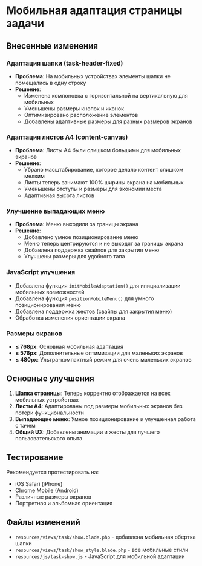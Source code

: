 # Мобильная адаптация страницы задачи

## Внесенные изменения

### Адаптация шапки (task-header-fixed)
- **Проблема**: На мобильных устройствах элементы шапки не помещались в одну строку
- **Решение**: 
  - Изменена компоновка с горизонтальной на вертикальную для мобильных
  - Уменьшены размеры кнопок и иконок
  - Оптимизировано расположение элементов
  - Добавлены адаптивные размеры для разных размеров экранов

### Адаптация листов A4 (content-canvas)
- **Проблема**: Листы A4 были слишком большими для мобильных экранов
- **Решение**: 
  - Убрано масштабирование, которое делало контент слишком мелким
  - Листы теперь занимают 100% ширины экрана на мобильных
  - Уменьшены отступы и размеры для экономии места
  - Адаптивная высота листов

### Улучшение выпадающих меню
- **Проблема**: Меню выходили за границы экрана
- **Решение**: 
  - Добавлено умное позиционирование меню
  - Меню теперь центрируются и не выходят за границы экрана
  - Добавлена поддержка свайпов для закрытия меню
  - Улучшены размеры для удобного тапа

### JavaScript улучшения
- Добавлена функция `initMobileAdaptation()` для инициализации мобильных возможностей
- Добавлена функция `positionMobileMenu()` для умного позиционирования меню
- Добавлена поддержка жестов (свайпы для закрытия меню)
- Обработка изменения ориентации экрана

### Размеры экранов
- **≤ 768px**: Основная мобильная адаптация
- **≤ 576px**: Дополнительные оптимизации для маленьких экранов  
- **≤ 480px**: Ультра-компактный режим для очень маленьких экранов

## Основные улучшения

1. **Шапка страницы**: Теперь корректно отображается на всех мобильных устройствах
2. **Листы A4**: Адаптированы под размеры мобильных экранов без потери функциональности
3. **Выпадающие меню**: Умное позиционирование и улучшенная работа с тачем
4. **Общий UX**: Добавлены анимации и жесты для лучшего пользовательского опыта

## Тестирование

Рекомендуется протестировать на:
- iOS Safari (iPhone)
- Chrome Mobile (Android)
- Различные размеры экранов
- Портретная и альбомная ориентация

## Файлы изменений

- `resources/views/task/show.blade.php` - добавлена мобильная обертка шапки
- `resources/views/task/show_style.blade.php` - все мобильные стили
- `resources/js/task-show.js` - JavaScript для мобильной адаптации
